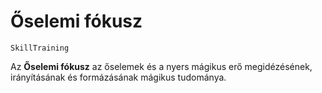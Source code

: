 # Őselemi fókusz

`SkillTraining`

Az **Őselemi fókusz** az őselemek és a nyers mágikus erő megidézésének, irányításának és formázásának mágikus tudománya.